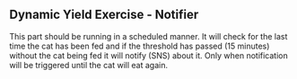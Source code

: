 ## Dynamic Yield Exercise - Notifier

This part should be running in a scheduled manner. It will check for the last time the cat has been fed and if the threshold has passed (15 minutes) without the cat being fed it will notify (SNS) about it.
Only when notification will be triggered until the cat will eat again.
